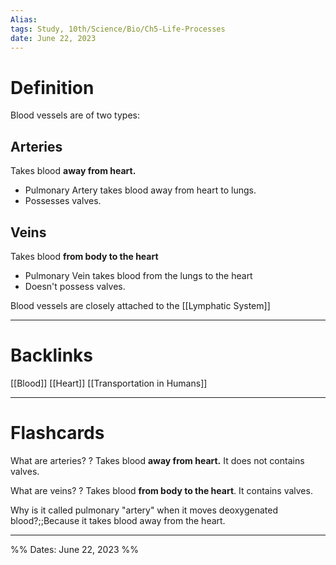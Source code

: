 ```yaml
---
Alias:
tags: Study, 10th/Science/Bio/Ch5-Life-Processes
date: June 22, 2023
---
```

# Definition
Blood vessels are of two types:
## Arteries
Takes blood **away from heart.**
- Pulmonary Artery takes blood away from heart to lungs.
- Possesses valves.
## Veins
Takes blood **from body to the heart**
- Pulmonary Vein takes blood from the lungs to the heart
- Doesn't possess valves.

Blood vessels are closely attached to the [[Lymphatic System]]

---
# Backlinks
[[Blood]]
[[Heart]]
[[Transportation in Humans]]

---
# Flashcards

What are arteries?
?
Takes blood **away from heart.** It does not contains valves.
<!--SR:!2024-05-21,244,284-->

What are veins?
?
Takes blood **from body to the heart**. It contains valves.
<!--SR:!2025-02-28,443,280-->

Why is it called pulmonary "artery" when it moves deoxygenated blood?;;Because it takes blood away from the heart.
<!--SR:!2025-11-13,646,300-->


---

%%
Dates: June 22, 2023
%%